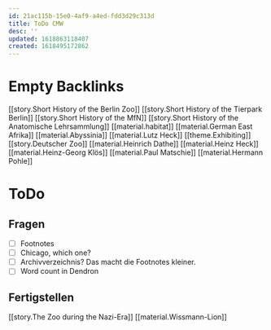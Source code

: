 ```yaml
---
id: 21ac115b-15e0-4af9-a4ed-fdd3d29c313d
title: ToDo CMW
desc: ''
updated: 1618863118407
created: 1618495172862
---
```


# Empty Backlinks

[[story.Short History of the Berlin Zoo]]
[[story.Short History of the Tierpark Berlin]]
[[story.Short History of the MfN]]
[[story.Short History of the Anatomische Lehrsammlung]]
[[material.habitat]]
[[material.German East Afrika]]
[[material.Abyssinia]]
[[material.Lutz Heck]]
[[theme.Exhibiting]]
[[story.Deutscher Zoo]]
[[material.Heinrich Dathe]]
[[material.Heinz Heck]]
[[material.Heinz-Georg Klös]]
[[material.Paul Matschie]]
[[material.Hermann Pohle]]

# ToDo

## Fragen

- [ ] Footnotes
- [ ] Chicago, which one?
- [ ] Archivverzeichnis? Das macht die Footnotes kleiner.
- [ ] Word count in Dendron

## Fertigstellen

[[story.The Zoo during the Nazi-Era]]
[[material.Wissmann-Lion]]


